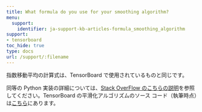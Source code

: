 ```yaml
---
title: What formula do you use for your smoothing algorithm?
menu:
  support:
    identifier: ja-support-kb-articles-formula_smoothing_algorithm
support:
- tensorboard
toc_hide: true
type: docs
url: /support/:filename
---
```


指数移動平均の計算式は、TensorBoard で使用されているものと同じです。

同等の Python 実装の詳細については、[Stack OverFlow のこちらの説明](https://stackoverflow.com/questions/42281844/what-is-the-mathematics-behind-the-smoothing-parameter-in-tensorboards-scalar/75421930#75421930)を参照してください。TensorBoard の平滑化アルゴリズムのソース コード（執筆時点）は[こちら](https://github.com/tensorflow/tensorboard/blob/34877f15153e1a2087316b9952c931807a122aa7/tensorboard/components/vz_line_chart2/line-chart.ts#L699)にあります。
